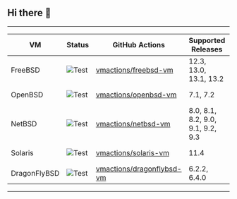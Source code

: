 ## Hi there 👋

---------------------------------------------------------------------------------------------------------------------------------------------------------------------------------------------------------------------------------------------------
| VM      |      Status          |  GitHub Actions                                |                                           Supported Releases                                        |        Debug Shell              |   Builder  
|---------|----------------------|------------------------------------------------|-------------------------------------------------------------|------------------------|-------------------------------------------------------------------------
| FreeBSD | ![Test](https://github.com/vmactions/freebsd-vm/workflows/Test/badge.svg) | [vmactions/freebsd-vm](https://github.com/vmactions/freebsd-vm) |  12.3, 13.0, 13.1, 13.2 |[shell-freebsd](https://github.com/vmactions/shell-freebsd) | [freebsd-builder](https://github.com/vmactions/freebsd-builder)  |
| OpenBSD |  ![Test](https://github.com/vmactions/openbsd-vm/workflows/Test/badge.svg) | [vmactions/openbsd-vm](https://github.com/vmactions/openbsd-vm) |  7.1, 7.2 | [shell-openbsd](https://github.com/vmactions/shell-openbsd) | [openbsd-builder](https://github.com/vmactions/openbsd-builder)  |
| NetBSD  | ![Test](https://github.com/vmactions/netbsd-vm/workflows/Test/badge.svg) | [vmactions/netbsd-vm](https://github.com/vmactions/netbsd-vm)  |  8.0, 8.1, 8.2, 9.0, 9.1, 9.2, 9.3 |[shell-netbsd](https://github.com/vmactions/shell-netbsd)   | [netbsd-builder](https://github.com/vmactions/netbsd-builder)  |
| Solaris | ![Test](https://github.com/vmactions/solaris-vm/workflows/Test/badge.svg) | [vmactions/solaris-vm](https://github.com/vmactions/solaris-vm)|  11.4 | [shell-solaris](https://github.com/vmactions/shell-solaris) | [solaris-builder](https://github.com/vmactions/solaris-builder)  |
| DragonFlyBSD | ![Test](https://github.com/vmactions/dragonflybsd-vm/workflows/Test/badge.svg) | [vmactions/dragonflybsd-vm](https://github.com/vmactions/dragonflybsd-vm)|  6.2.2, 6.4.0 | [shell-dragonflybsd](https://github.com/vmactions/shell-dragonflybsd) | [dragonflybsd-builder](https://github.com/vmactions/dragonflybsd-builder)  |
-------------------------------------------------------------------------------------------------------------------------------------------------------------------








